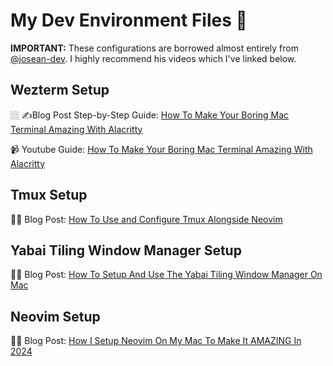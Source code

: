 # My Dev Environment Files 🚀

**IMPORTANT:** These configurations are borrowed almost entirely from [@josean-dev](https://github.com/josean-dev). I highly recommend his videos which I've linked below. 

## Wezterm Setup

🏼 ✍Blog Post Step-by-Step Guide: [How To Make Your Boring Mac Terminal Amazing With Alacritty](https://josean.com/posts/how-to-setup-alacritty-terminal)

📹 Youtube Guide: [How To Make Your Boring Mac Terminal Amazing With Alacritty](https://youtu.be/uOnL4fEnldA)


## Tmux Setup

✍🏼 Blog Post: [How To Use and Configure Tmux Alongside Neovim](https://josean.com/posts/tmux-setup)

## Yabai Tiling Window Manager Setup

✍🏼 Blog Post: [How To Setup And Use The Yabai Tiling Window Manager On Mac](https://josean.com/posts/yabai-setup)


## Neovim Setup

✍🏼 Blog Post: [How I Setup Neovim On My Mac To Make It AMAZING In 2024](https://josean.com/posts/how-to-setup-neovim-2024)
